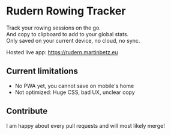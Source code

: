 # Rudern Rowing Tracker

Track your rowing sessions on the go.  
And copy to clipboard to add to your global stats.  
Only saved on your current device, no cloud, no sync. 

Hosted live app: https://rudern.martinbetz.eu
 

## Current limitations

- No PWA yet, you cannot save on mobile's home
- Not optimized: Huge CSS, bad UX, unclear copy

## Contribute

I am happy about every pull requests and will most likely merge!